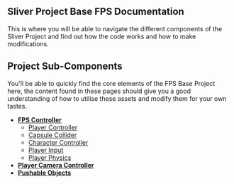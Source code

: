 ## Sliver Project Base FPS Documentation

This is where you will be able to navigate the different components of the Sliver Project and find out how the code works and how to make modifications.

## Project Sub-Components

You'll be able to quickly find the core elements of the FPS Base Project here, the content found in these pages should give you a good understanding of how to utilise these assets and modify them for your own tastes.

- [**FPS Controller**](controller.md)
	- [Player Controller](player-controller.md)
    - [Capsule Collider](capsule-collider.md)
    - [Character Controller](character-controller.md)
    - [Player Input](player-input.md)
    - [Player Physics](player-physics.md)
- [**Player Camera Controller**](camera-controller.md)
- [**Pushable Objects**](pushable-objects.md)
